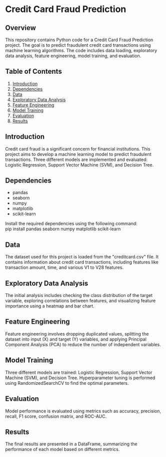 # Credit Card Fraud Prediction

## Overview
This repository contains Python code for a Credit Card Fraud Prediction project. The goal is to predict fraudulent credit card transactions using machine learning algorithms. The code includes data loading, exploratory data analysis, feature engineering, model training, and evaluation.

## Table of Contents
1. [Introduction](#introduction)
2. [Dependencies](#dependencies)
3. [Data](#data)
4. [Exploratory Data Analysis](#exploratory-data-analysis)
5. [Feature Engineering](#feature-engineering)
6. [Model Training](#model-training)
7. [Evaluation](#evaluation)
8. [Results](#results)

## Introduction
Credit card fraud is a significant concern for financial institutions. This project aims to develop a machine learning model to predict fraudulent transactions. Three different models are implemented and evaluated: Logistic Regression, Support Vector Machine (SVM), and Decision Tree.

## Dependencies
- pandas
- seaborn
- numpy
- matplotlib
- scikit-learn

Install the required dependencies using the following command:  
pip install pandas seaborn numpy matplotlib scikit-learn

## Data
The dataset used for this project is loaded from the "creditcard.csv" file. It contains information about credit card transactions, including features like transaction amount, time, and various V1 to V28 features.

## Exploratory Data Analysis
The initial analysis includes checking the class distribution of the target variable, exploring correlations between features, and visualizing feature importance using a heatmap and bar chart.

## Feature Engineering
Feature engineering involves dropping duplicated values, splitting the dataset into input (X) and target (Y) variables, and applying Principal Component Analysis (PCA) to reduce the number of independent variables.

## Model Training
Three different models are trained: Logistic Regression, Support Vector Machine (SVM), and Decision Tree. Hyperparameter tuning is performed using RandomizedSearchCV to find the optimal parameters.

## Evaluation
Model performance is evaluated using metrics such as accuracy, precision, recall, F1 score, confusion matrix, and ROC-AUC.

## Results
The final results are presented in a DataFrame, summarizing the performance of each model based on different metrics.

